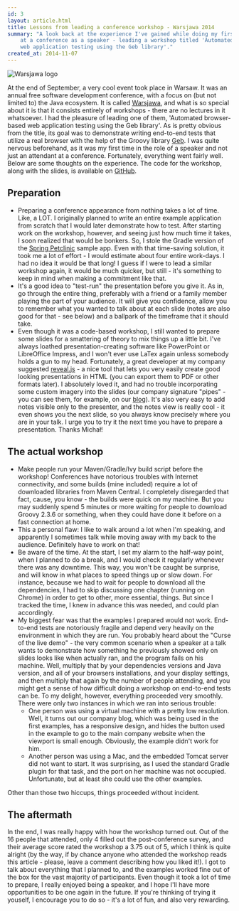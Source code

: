 ```yaml
---
id: 3
layout: article.html
title: Lessons from leading a conference workshop - Warsjawa 2014
summary: "A look back at the experience I've gained while doing my first appearance
	at a conference as a speaker - leading a workshop titled 'Automated browser-based
	web application testing using the Geb library'."
created_at: 2014-11-07
---
```


![Warsjawa logo](/assets/warsjawa-logo.png)

At the end of September, a very cool event took place in Warsaw. It was an annual free software development conference, with a focus on (but not limited to) the Java ecosystem. It is called <a href="http://workshops.warsjawa.pl" target="_blank">Warsjawa</a>, and what is so special about it is that it consists entirely of workshops - there are no lectures in it whatsoever. I had the pleasure of leading one of them, 'Automated browser-based web application testing using the Geb library'. As is pretty obvious from the title, its goal was to demonstrate writing end-to-end tests that utilize a real browser with the help of the Groovy library <a href="http://www.gebish.org/" target="_blank">Geb</a>. I was quite nervous beforehand, as it was my first time in the role of a speaker and not just an attendant at a conference. Fortunately, everything went fairly well. Below are some thoughts on the experience. The code for the workshop, along with the slides, is available on <a href="https://github.com/Pragmatists/geb-workshop/" target="_blank">GitHub</a>.

## Preparation

* Preparing a conference appearance from nothing takes a lot of time. Like, a LOT. I originally planned to write an entire example application from scratch that I would later demonstrate how to test. After starting work on the workshop, however, and seeing just how much time it takes, I soon realized that would be bonkers. So, I stole the Gradle version of the <a href="https://github.com/whimet/spring-petclinic" target="_blank">Spring Petclinic</a> sample app. Even with that time-saving solution, it took me a lot of effort - I would estimate about four entire work-days. I had no idea it would be that long! I guess if I were to lead a similar workshop again, it would be much quicker, but still - it's something to keep in mind when making a commitment like that.
* It's a good idea to "test-run" the presentation before you give it. As in, go through the entire thing, preferably with a friend or a family member playing the part of your audience. It will give you confidence, allow you to remember what you wanted to talk about at each slide (notes are also good for that - see below) and a ballpark of the timeframe that it should take.
* Even though it was a code-based workshop, I still wanted to prepare some slides for a smattering of theory to mix things up a little bit. I've always loathed presentation-creating software like PowerPoint or LibreOffice Impress, and I won't ever use LaTex again unless somebody holds a gun to my head. Fortunately, a great developer at my company suggested <a href="http://lab.hakim.se/reveal-js" target="_blank">reveal.js</a> - a nice tool that lets you very easily create good looking presentations in HTML (you can export them to PDF or other formats later). I absolutely loved it, and had no trouble incorporating some custom imagery into the slides (our company signature "pipes" - you can see them, for example, on our <a href="http://pragmatists.pl/blog" target="_blank">blog</a>). It's also very easy to add notes visible only to the presenter, and the notes view is really cool - it even shows you the next slide, so you always know precisely where you are in your talk. I urge you to try it the next time you have to prepare a presentation. Thanks Michał!

## The actual workshop

* Make people run your Maven/Gradle/Ivy build script before the workshop! Conferences have notorious troubles with Internet connectivity, and some builds (mine included) require a lot of downloaded libraries from Maven Central. I completely disregarded that fact, cause, you know - the builds were quick on my machine. But you may suddenly spend 5 minutes or more waiting for people to download Groovy 2.3.6 or something, when they could have done it before on a fast connection at home.
* This a personal flaw: I like to walk around a lot when I'm speaking, and apparently I sometimes talk while moving away with my back to the audience. Definitely have to work on that!
* Be aware of the time. At the start, I set my alarm to the half-way point, when I planned to do a break, and I would check it regularly whenever there was any downtime. This way, you won't be caught be surprise, and will know in what places to speed things up or slow down. For instance, because we had to wait for people to download all the dependencies, I had to skip discussing one chapter (running on Chrome) in order to get to other, more essential, things. But since I tracked the time, I knew in advance this was needed, and could plan accordingly.
* My biggest fear was that the examples I prepared would not work. End-to-end tests are notoriously fragile and depend very heavily on the environment in which they are run. You probably heard about the "Curse of the live demo" - the very common scenario when a speaker at a talk wants to demonstrate how something he previously showed only on slides looks like when actually ran, and the program fails on his machine. Well, multiply that by your dependencies versions and Java version, and all of your browsers installations, and your display settings, and then multiply that again by the number of people attending, and you might get a sense of how difficult doing a workshop on end-to-end tests can be. To my delight, however, everything proceeded very smoothly. There were only two instances in which we ran into serious trouble:
    * One person was using a virtual machine with a pretty low resolution. Well, it turns out our company blog, which was being used in the first examples, has a responsive design, and hides the button used in the example to go to the main company website when the viewport is small enough. Obviously, the example didn't work for him.
    * Another person was using a Mac, and the embedded Tomcat server did not want to start. It was surprising, as I used the standard Gradle plugin for that task, and the port on her machine was not occupied. Unfortunate, but at least she could use the other examples.

Other than those two hiccups, things proceeded without incident.

## The aftermath

In the end, I was really happy with how the workshop turned out. Out of the 16 people that attended, only 4 filled out the post-conference survey, and their average score rated the workshop a 3.75 out of 5, which I think is quite alright (by the way, if by chance anyone who attended the workshop reads this article - please, leave a comment describing how you liked it!). I got to talk about everything that I planned to, and the examples worked fine out of the box for the vast majority of participants. Even though it took a lot of time to prepare, I really enjoyed being a speaker, and I hope I'll have more opportunities to be one again in the future. If you're thinking of trying it youself, I encourage you to do so - it's a lot of fun, and also very rewarding.
